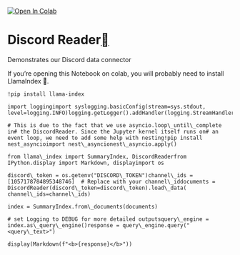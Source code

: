 [![Open In Colab](https://colab.research.google.com/assets/colab-badge.svg)](https://colab.research.google.com/github/run-llama/llama_index/blob/main/docs/examples/data_connectors/DiscordDemo.ipynb)

Discord Reader[](#discord-reader "Permalink to this heading")
==============================================================

Demonstrates our Discord data connector

If you’re opening this Notebook on colab, you will probably need to install LlamaIndex 🦙.


```
!pip install llama-index
```

```
import loggingimport syslogging.basicConfig(stream=sys.stdout, level=logging.INFO)logging.getLogger().addHandler(logging.StreamHandler(stream=sys.stdout))
```

```
# This is due to the fact that we use asyncio.loop\_until\_complete in# the DiscordReader. Since the Jupyter kernel itself runs on# an event loop, we need to add some help with nesting!pip install nest_asyncioimport nest\_asyncionest\_asyncio.apply()
```

```
from llama\_index import SummaryIndex, DiscordReaderfrom IPython.display import Markdown, displayimport os
```

```
discord\_token = os.getenv("DISCORD\_TOKEN")channel\_ids = [1057178784895348746]  # Replace with your channel\_iddocuments = DiscordReader(discord\_token=discord\_token).load\_data(    channel\_ids=channel\_ids)
```

```
index = SummaryIndex.from\_documents(documents)
```

```
# set Logging to DEBUG for more detailed outputsquery\_engine = index.as\_query\_engine()response = query\_engine.query("<query\_text>")
```

```
display(Markdown(f"<b>{response}</b>"))
```
